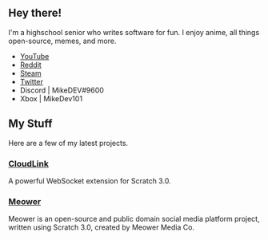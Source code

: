 ## Hey there!

I'm a highschool senior who writes software for fun. I enjoy anime, all things open-source, memes, and more.

* [YouTube](https://www.youtube.com/channel/UC7Na210SbmZamLPz4RMZTRg/)
* [Reddit](https://www.reddit.com/u/MikeDeveloper101)
* [Steam](https://steamcommunity.com/id/MikeDev101/)
* [Twitter](https://twitter.com/MDev101)
* Discord | MikeDEV#9600
* Xbox | MikeDev101

## My Stuff

Here are a few of my latest projects.

### **[CloudLink](https://mikedev101.github.io/cloudlink)**

A powerful WebSocket extension for Scratch 3.0.

### **[Meower](https://github.com/meower-media-co/)**

Meower is an open-source and public domain social media platform project, written using Scratch 3.0, created by Meower Media Co.